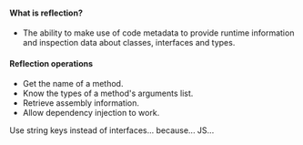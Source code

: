 #### What is reflection?

* The ability to make use of code metadata to provide runtime information and inspection data about classes, interfaces and types.

#### Reflection operations

* Get the name of a method.
* Know the types of a method's arguments list.
* Retrieve assembly information.
* Allow dependency injection to work.

Use string keys instead of interfaces... because... JS...